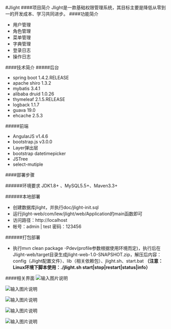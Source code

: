 #Jlight
####项目简介
Jlight是一款基础权限管理系统，其目标主要是降低从零到一的开发成本、学习共同进步。
####功能简介
-  用户管理
-  角色管理
-  菜单管理
-  字典管理
-  登录日志
-  操作日志



####技术简介
#####后台
- spring boot 1.4.2.RELEASE
- apache shiro 1.3.2
- mybatis 3.4.1
- alibaba druid 1.0.26
- thymeleaf 2.1.5.RELEASE
- logback 1.1.7
- guava 19.0
- ehcache 2.5.3

#####前端
- AngularJS v1.4.6
- bootstrap.js v3.0.0
- Layer弹出层
- bootstrap datetimepicker
- JSTree
- select-mutiple

####部署步骤

######环境要求
JDK1.8+ 、MySQL5.5+、Maven3.3+

######本地部署
- 创建数据库jlight，并执行doc/jlight-init.sql
- 运行jlight-web/com/lew/jlight/web/Application的main函数即可
- 访问路径：http://localhost
- 帐号：admin | test  密码：123456

######打包部署
- 执行mvn clean package -Pdev(profile参数根据使用环境而定)，执行后在Jlight-web/target目录生成jlight-web-1.0-SNAPSHOT.zip，解压后内容：
config（Jlight配置文件）、lib（相关依赖包）、jlight.sh、start.bat
**（注意：Linux环境下脚本使用：./jlight.sh start|stop|restart|status|info）**

####相关界面
![输入图片说明](http://git.oschina.net/uploads/images/2016/1210/163213_a72d39e6_4226.jpeg "登录页面")

![输入图片说明](http://git.oschina.net/uploads/images/2016/1210/163223_675283f8_4226.jpeg "主页面")

![输入图片说明](http://git.oschina.net/uploads/images/2016/1210/163340_caa97f09_4226.jpeg "用户页面")

![输入图片说明](http://git.oschina.net/uploads/images/2016/1210/163356_afbbf240_4226.jpeg "角色页面")

![输入图片说明](http://git.oschina.net/uploads/images/2016/1210/163733_e8b146a4_4226.jpeg "在这里输入图片标题")


